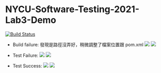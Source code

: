 # NYCU-Software-Testing-2021-Lab3-Demo
[![Build Status](https://travis-ci.com/nashi5566/0866003.svg?branch=main)](https://travis-ci.com/nashi5566/0866003)

* Build failure: 發現是路徑沒弄好，稍微調整了檔案位置跟 pom.xml
![](https://i.imgur.com/DzJtZiS.png)
![](https://i.imgur.com/V2uTMz5.png)

* Test Failure:
![](https://i.imgur.com/NRV8rGJ.png)
![](https://i.imgur.com/NngFDRX.png)

* Test Success:
![](https://i.imgur.com/B9pfsJQ.png)
![](https://i.imgur.com/jdlETOx.png)



